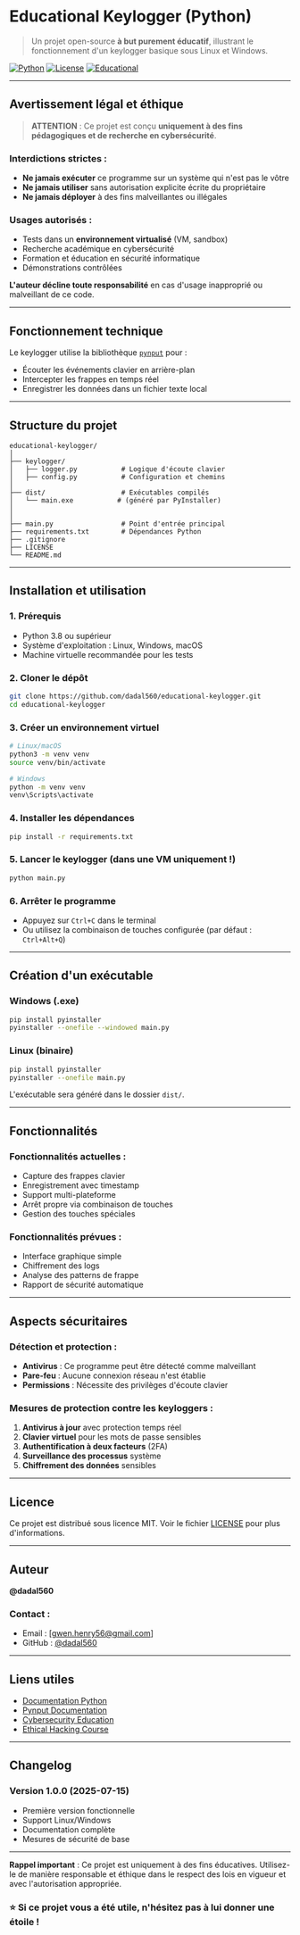 # Educational Keylogger (Python)

> Un projet open-source **à but purement éducatif**, illustrant le fonctionnement d'un keylogger basique sous Linux et Windows.

[![Python](https://img.shields.io/badge/Python-3.8%2B-blue.svg)](https://www.python.org/)
[![License](https://img.shields.io/badge/License-MIT-green.svg)](LICENSE)
[![Educational](https://img.shields.io/badge/Purpose-Educational-yellow.svg)]()

---

## Avertissement légal et éthique

> **ATTENTION** : Ce projet est conçu **uniquement à des fins pédagogiques et de recherche en cybersécurité**.

### Interdictions strictes :
- **Ne jamais exécuter** ce programme sur un système qui n'est pas le vôtre
- **Ne jamais utiliser** sans autorisation explicite écrite du propriétaire
- **Ne jamais déployer** à des fins malveillantes ou illégales

### Usages autorisés :
- Tests dans un **environnement virtualisé** (VM, sandbox)
- Recherche académique en cybersécurité
- Formation et éducation en sécurité informatique
- Démonstrations contrôlées

**L'auteur décline toute responsabilité** en cas d'usage inapproprié ou malveillant de ce code.

---


## Fonctionnement technique

Le keylogger utilise la bibliothèque [`pynput`](https://pynput.readthedocs.io/) pour :
- Écouter les événements clavier en arrière-plan
- Intercepter les frappes en temps réel
- Enregistrer les données dans un fichier texte local

---

## Structure du projet

```
educational-keylogger/
│
├── keylogger/
│   ├── logger.py           # Logique d'écoute clavier
│   ├── config.py           # Configuration et chemins
│
├── dist/                   # Exécutables compilés
│   └── main.exe           # (généré par PyInstaller)
│
│
├── main.py                 # Point d'entrée principal
├── requirements.txt        # Dépendances Python
├── .gitignore
├── LICENSE
└── README.md
```

---

## Installation et utilisation

### 1. Prérequis
- Python 3.8 ou supérieur
- Système d'exploitation : Linux, Windows, macOS
- Machine virtuelle recommandée pour les tests

### 2. Cloner le dépôt
```bash
git clone https://github.com/dadal560/educational-keylogger.git
cd educational-keylogger
```

### 3. Créer un environnement virtuel
```bash
# Linux/macOS
python3 -m venv venv
source venv/bin/activate

# Windows
python -m venv venv
venv\Scripts\activate
```

### 4. Installer les dépendances
```bash
pip install -r requirements.txt
```

### 5. Lancer le keylogger (dans une VM uniquement !)
```bash
python main.py
```

### 6. Arrêter le programme
- Appuyez sur `Ctrl+C` dans le terminal
- Ou utilisez la combinaison de touches configurée (par défaut : `Ctrl+Alt+Q`)

---

## Création d'un exécutable

### Windows (.exe)
```bash
pip install pyinstaller
pyinstaller --onefile --windowed main.py
```

### Linux (binaire)
```bash
pip install pyinstaller
pyinstaller --onefile main.py
```

L'exécutable sera généré dans le dossier `dist/`.

---

## Fonctionnalités

### Fonctionnalités actuelles :
- Capture des frappes clavier
- Enregistrement avec timestamp
- Support multi-plateforme
- Arrêt propre via combinaison de touches
- Gestion des touches spéciales

### Fonctionnalités prévues :
- Interface graphique simple
- Chiffrement des logs
- Analyse des patterns de frappe
- Rapport de sécurité automatique

---

## Aspects sécuritaires

### Détection et protection :
- **Antivirus** : Ce programme peut être détecté comme malveillant
- **Pare-feu** : Aucune connexion réseau n'est établie
- **Permissions** : Nécessite des privilèges d'écoute clavier

### Mesures de protection contre les keyloggers :
1. **Antivirus à jour** avec protection temps réel
2. **Clavier virtuel** pour les mots de passe sensibles
3. **Authentification à deux facteurs** (2FA)
4. **Surveillance des processus** système
5. **Chiffrement des données** sensibles

---

## Licence

Ce projet est distribué sous licence MIT. Voir le fichier [LICENSE](LICENSE) pour plus d'informations.

---

## Auteur

**@dadal560** 

### Contact :
- Email : [gwen.henry56@gmail.com]
- GitHub : [@dadal560](https://github.com/dadal560)

---

## Liens utiles

- [Documentation Python](https://docs.python.org/)
- [Pynput Documentation](https://pynput.readthedocs.io/)
- [Cybersecurity Education](https://www.cybrary.it/)
- [Ethical Hacking Course](https://www.coursera.org/learn/ethical-hacking)

---

## Changelog

### Version 1.0.0 (2025-07-15)
- Première version fonctionnelle
- Support Linux/Windows
- Documentation complète
- Mesures de sécurité de base

---

**Rappel important** : Ce projet est uniquement à des fins éducatives. Utilisez-le de manière responsable et éthique dans le respect des lois en vigueur et avec l'autorisation appropriée.

### ⭐ Si ce projet vous a été utile, n'hésitez pas à lui donner une étoile !

